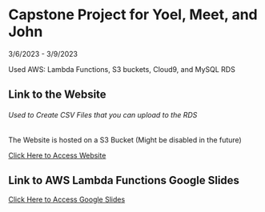 # Capstone Project for Yoel, Meet, and John
3/6/2023 - 3/9/2023

Used AWS: Lambda Functions, S3 buckets, Cloud9, and MySQL RDS

## Link to the Website
###### Used to Create CSV Files that you can upload to the RDS
The Website is hosted on a S3 Bucket (Might be disabled in the future)

[Click Here to Access Website](http://car-auction-listing-website.s3-website-us-west-2.amazonaws.com)

## Link to AWS Lambda Functions Google Slides
[Click Here to Access Google Slides](https://docs.google.com/presentation/d/1DeL5ct7P-Sga6sZLznI1WI3xdbVKKwEKi5N6LZ7jX-c/edit?usp=sharing)

